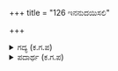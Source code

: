 +++
title = "126 ಇನನುದಯಿಸಲಿ"

+++

<details><summary>ಗದ್ಯ (ಕ.ಗ.ಪ) </summary>

126. ಸೂರ್ಯನು ಪಶ್ಚಿಮದಿಕ್ಕಿನಲ್ಲಿ ಹುಟ್ಟಬಹುದು,  ಬೆಂಕಿಯು ಹಿಮಾಂಶುವೆನಿಸಿದ ಚಂದ್ರನಂತೆ ತಂಪಾಗಬಹುದು, ಮೇರು ಪರ್ವತವು ಅಲ್ಲಾಡಬಹುದು,  ತಾವರೆಯ ಹೂವು ಬೆಟ್ಟದ ತುದಿಯಲ್ಲಿ ಅರಳಬಹುದು ಆದರೆ ಸತ್ಪುರುಷರು ಸದಾ ಕಾಯಾ, ವಾಚಾ, ಮನಸಾ ಕೊಟ್ಟ ಮಾತಿನಂತೆ ನಡೆಯುತ್ತಾರೆ.
</details>

<details><summary>ಪದಾರ್ಥ (ಕ.ಗ.ಪ) </summary>

ಇನ-ಸೂರ್ಯ, ಅನಲ-ಬೆಂಕಿ, ಹಿಮಾಂಶು-ಚಂದ್ರ, ವನ-ನೀರು
</details>
